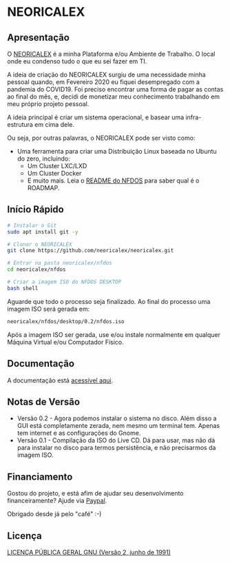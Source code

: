# NEORICALEX

## Apresentação

O [NEORICALEX](https://neoricalex.com.br) é a minha Plataforma e/ou Ambiente de Trabalho. O local onde eu condenso tudo o que eu sei fazer em TI.

A ideia de criação do NEORICALEX surgiu de uma necessidade minha pessoal quando, em Fevereiro 2020 eu fiquei desempregado com a pandemia do COVID19. Foi preciso encontrar uma forma de pagar as contas ao final do mês, e, decidi de monetizar meu conhecimento trabalhando em meu próprio projeto pessoal.

A ideia principal é criar um sistema operacional, e basear uma infra-estrutura em cima dele. 

Ou seja, por outras palavras, o NEORICALEX pode ser visto como:

* Uma ferramenta para criar uma Distribuição Linux baseada no Ubuntu do zero, incluindo:
    * Um Cluster LXC/LXD
    * Um Cluster Docker
    * E muito mais. Leia o [README do NFDOS](./nfdos/README.md) para saber qual é o ROADMAP.

## Início Rápido

```bash
# Instalar o Git
sudo apt install git -y

# Clonar o NEORICALEX
git clone https://github.com/neoricalex/neoricalex.git

# Entrar na pasta neoricalex/nfdos
cd neoricalex/nfdos

# Criar a imagem ISO do NFDOS DESKTOP
bash shell
```
Aguarde que todo o processo seja finalizado. Ao final do processo uma imagem ISO será gerada em:
```bash
neoricalex/nfdos/desktop/0.2/nfdos.iso
```

Após a imagem ISO ser gerada, use e/ou instale normalmente em qualquer Máquina Virtual e/ou Computador Físico.

## Documentação

A documentação está [acessível aqui](https://neoricalex.readthedocs.io).

## Notas de Versão

* Versão 0.2 - Agora podemos instalar o sistema no disco. Além disso a GUI está completamente zerada, nem mesmo um terminal tem. Apenas tem internet e as configurações do Gnome.
* Versão 0.1 - Compilação da ISO do Live CD. Dá para usar, mas não dá para instalar no disco para termos persistência, e não precisarmos da imagem ISO.

## Financiamento

Gostou do projeto, e está afim de ajudar seu desenvolvimento financeiramente?
Ajude via [Paypal](https://www.paypal.me/AleexFL).

Obrigado desde já pelo "café" :-)

## Licença

[LICENÇA PÚBLICA GERAL GNU (Versão 2, junho de 1991)](./LICENSE)
